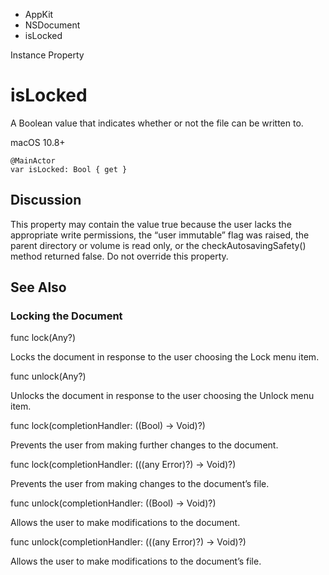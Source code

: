 

- AppKit
- NSDocument
-  isLocked 

Instance Property

# isLocked

A Boolean value that indicates whether or not the file can be written to.

macOS 10.8+

``` source
@MainActor
var isLocked: Bool { get }
```

## Discussion

This property may contain the value true because the user lacks the appropriate write permissions, the “user immutable” flag was raised, the parent directory or volume is read only, or the checkAutosavingSafety() method returned false. Do not override this property.

## See Also

### Locking the Document

func lock(Any?)

Locks the document in response to the user choosing the Lock menu item.

func unlock(Any?)

Unlocks the document in response to the user choosing the Unlock menu item.

func lock(completionHandler: ((Bool) -> Void)?)

Prevents the user from making further changes to the document.

func lock(completionHandler: (((any Error)?) -> Void)?)

Prevents the user from making changes to the document’s file.

func unlock(completionHandler: ((Bool) -> Void)?)

Allows the user to make modifications to the document.

func unlock(completionHandler: (((any Error)?) -> Void)?)

Allows the user to make modifications to the document’s file.

